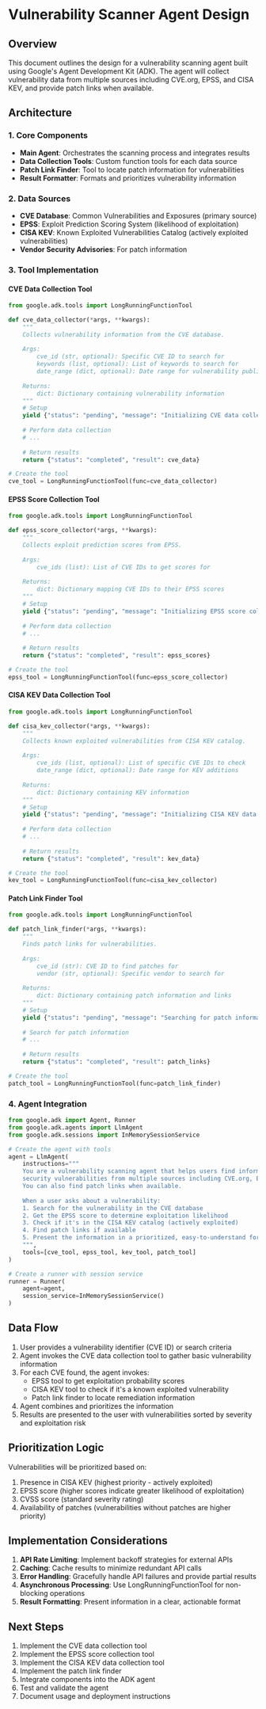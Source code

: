 # Vulnerability Scanner Agent Design

## Overview
This document outlines the design for a vulnerability scanning agent built using Google's Agent Development Kit (ADK). The agent will collect vulnerability data from multiple sources including CVE.org, EPSS, and CISA KEV, and provide patch links when available.

## Architecture

### 1. Core Components
- **Main Agent**: Orchestrates the scanning process and integrates results
- **Data Collection Tools**: Custom function tools for each data source
- **Patch Link Finder**: Tool to locate patch information for vulnerabilities
- **Result Formatter**: Formats and prioritizes vulnerability information

### 2. Data Sources
- **CVE Database**: Common Vulnerabilities and Exposures (primary source)
- **EPSS**: Exploit Prediction Scoring System (likelihood of exploitation)
- **CISA KEV**: Known Exploited Vulnerabilities Catalog (actively exploited vulnerabilities)
- **Vendor Security Advisories**: For patch information

### 3. Tool Implementation

#### CVE Data Collection Tool
```python
from google.adk.tools import LongRunningFunctionTool

def cve_data_collector(*args, **kwargs):
    """
    Collects vulnerability information from the CVE database.
    
    Args:
        cve_id (str, optional): Specific CVE ID to search for
        keywords (list, optional): List of keywords to search for
        date_range (dict, optional): Date range for vulnerability publication
        
    Returns:
        dict: Dictionary containing vulnerability information
    """
    # Setup
    yield {"status": "pending", "message": "Initializing CVE data collection"}
    
    # Perform data collection
    # ...
    
    # Return results
    return {"status": "completed", "result": cve_data}

# Create the tool
cve_tool = LongRunningFunctionTool(func=cve_data_collector)
```

#### EPSS Score Collection Tool
```python
from google.adk.tools import LongRunningFunctionTool

def epss_score_collector(*args, **kwargs):
    """
    Collects exploit prediction scores from EPSS.
    
    Args:
        cve_ids (list): List of CVE IDs to get scores for
        
    Returns:
        dict: Dictionary mapping CVE IDs to their EPSS scores
    """
    # Setup
    yield {"status": "pending", "message": "Initializing EPSS score collection"}
    
    # Perform data collection
    # ...
    
    # Return results
    return {"status": "completed", "result": epss_scores}

# Create the tool
epss_tool = LongRunningFunctionTool(func=epss_score_collector)
```

#### CISA KEV Data Collection Tool
```python
from google.adk.tools import LongRunningFunctionTool

def cisa_kev_collector(*args, **kwargs):
    """
    Collects known exploited vulnerabilities from CISA KEV catalog.
    
    Args:
        cve_ids (list, optional): List of specific CVE IDs to check
        date_range (dict, optional): Date range for KEV additions
        
    Returns:
        dict: Dictionary containing KEV information
    """
    # Setup
    yield {"status": "pending", "message": "Initializing CISA KEV data collection"}
    
    # Perform data collection
    # ...
    
    # Return results
    return {"status": "completed", "result": kev_data}

# Create the tool
kev_tool = LongRunningFunctionTool(func=cisa_kev_collector)
```

#### Patch Link Finder Tool
```python
from google.adk.tools import LongRunningFunctionTool

def patch_link_finder(*args, **kwargs):
    """
    Finds patch links for vulnerabilities.
    
    Args:
        cve_id (str): CVE ID to find patches for
        vendor (str, optional): Specific vendor to search for
        
    Returns:
        dict: Dictionary containing patch information and links
    """
    # Setup
    yield {"status": "pending", "message": "Searching for patch information"}
    
    # Search for patch information
    # ...
    
    # Return results
    return {"status": "completed", "result": patch_links}

# Create the tool
patch_tool = LongRunningFunctionTool(func=patch_link_finder)
```

### 4. Agent Integration

```python
from google.adk import Agent, Runner
from google.adk.agents import LlmAgent
from google.adk.sessions import InMemorySessionService

# Create the agent with tools
agent = LlmAgent(
    instructions="""
    You are a vulnerability scanning agent that helps users find information about 
    security vulnerabilities from multiple sources including CVE.org, EPSS, and CISA KEV.
    You can also find patch links when available.
    
    When a user asks about a vulnerability:
    1. Search for the vulnerability in the CVE database
    2. Get the EPSS score to determine exploitation likelihood
    3. Check if it's in the CISA KEV catalog (actively exploited)
    4. Find patch links if available
    5. Present the information in a prioritized, easy-to-understand format
    """,
    tools=[cve_tool, epss_tool, kev_tool, patch_tool]
)

# Create a runner with session service
runner = Runner(
    agent=agent,
    session_service=InMemorySessionService()
)
```

## Data Flow

1. User provides a vulnerability identifier (CVE ID) or search criteria
2. Agent invokes the CVE data collection tool to gather basic vulnerability information
3. For each CVE found, the agent invokes:
   - EPSS tool to get exploitation probability scores
   - CISA KEV tool to check if it's a known exploited vulnerability
   - Patch link finder to locate remediation information
4. Agent combines and prioritizes the information
5. Results are presented to the user with vulnerabilities sorted by severity and exploitation risk

## Prioritization Logic

Vulnerabilities will be prioritized based on:
1. Presence in CISA KEV (highest priority - actively exploited)
2. EPSS score (higher scores indicate greater likelihood of exploitation)
3. CVSS score (standard severity rating)
4. Availability of patches (vulnerabilities without patches are higher priority)

## Implementation Considerations

1. **API Rate Limiting**: Implement backoff strategies for external APIs
2. **Caching**: Cache results to minimize redundant API calls
3. **Error Handling**: Gracefully handle API failures and provide partial results
4. **Asynchronous Processing**: Use LongRunningFunctionTool for non-blocking operations
5. **Result Formatting**: Present information in a clear, actionable format

## Next Steps

1. Implement the CVE data collection tool
2. Implement the EPSS score collection tool
3. Implement the CISA KEV data collection tool
4. Implement the patch link finder
5. Integrate components into the ADK agent
6. Test and validate the agent
7. Document usage and deployment instructions

